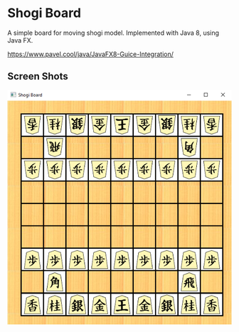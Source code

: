 # Shogi Board
A simple board for moving shogi model. Implemented with Java 8, using Java FX.

https://www.pavel.cool/java/JavaFX8-Guice-Integration/

## Screen Shots
![](BoardImage.png)